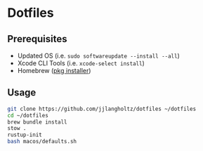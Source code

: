 # Dotfiles

## Prerequisites

* Updated OS (i.e. `sudo softwareupdate --install --all`)
* Xcode CLI Tools (i.e. `xcode-select install`)
* Homebrew ([pkg installer](https://github.com/Homebrew/brew/releases))

## Usage

```sh
git clone https://github.com/jjlangholtz/dotfiles ~/dotfiles
cd ~/dotfiles
brew bundle install
stow .
rustup-init
bash macos/defaults.sh
```